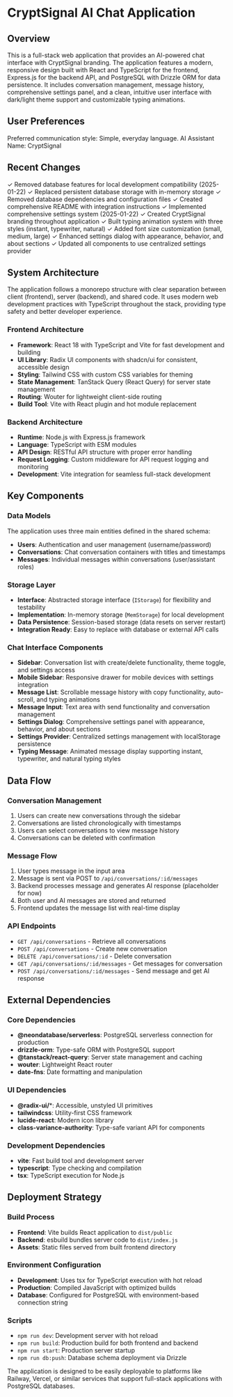 # CryptSignal AI Chat Application

## Overview
This is a full-stack web application that provides an AI-powered chat interface with CryptSignal branding. The application features a modern, responsive design built with React and TypeScript for the frontend, Express.js for the backend API, and PostgreSQL with Drizzle ORM for data persistence. It includes conversation management, message history, comprehensive settings panel, and a clean, intuitive user interface with dark/light theme support and customizable typing animations.

## User Preferences
Preferred communication style: Simple, everyday language.
AI Assistant Name: CryptSignal

## Recent Changes
✓ Removed database features for local development compatibility (2025-01-22)
✓ Replaced persistent database storage with in-memory storage
✓ Removed database dependencies and configuration files
✓ Created comprehensive README with integration instructions
✓ Implemented comprehensive settings system (2025-01-22)
✓ Created CryptSignal branding throughout application
✓ Built typing animation system with three styles (instant, typewriter, natural)
✓ Added font size customization (small, medium, large)
✓ Enhanced settings dialog with appearance, behavior, and about sections
✓ Updated all components to use centralized settings provider

## System Architecture
The application follows a monorepo structure with clear separation between client (frontend), server (backend), and shared code. It uses modern web development practices with TypeScript throughout the stack, providing type safety and better developer experience.

### Frontend Architecture
- **Framework**: React 18 with TypeScript and Vite for fast development and building
- **UI Library**: Radix UI components with shadcn/ui for consistent, accessible design
- **Styling**: Tailwind CSS with custom CSS variables for theming
- **State Management**: TanStack Query (React Query) for server state management
- **Routing**: Wouter for lightweight client-side routing
- **Build Tool**: Vite with React plugin and hot module replacement

### Backend Architecture
- **Runtime**: Node.js with Express.js framework
- **Language**: TypeScript with ESM modules
- **API Design**: RESTful API structure with proper error handling
- **Request Logging**: Custom middleware for API request logging and monitoring
- **Development**: Vite integration for seamless full-stack development

## Key Components

### Data Models
The application uses three main entities defined in the shared schema:
- **Users**: Authentication and user management (username/password)
- **Conversations**: Chat conversation containers with titles and timestamps
- **Messages**: Individual messages within conversations (user/assistant roles)

### Storage Layer
- **Interface**: Abstracted storage interface (`IStorage`) for flexibility and testability
- **Implementation**: In-memory storage (`MemStorage`) for local development
- **Data Persistence**: Session-based storage (data resets on server restart)
- **Integration Ready**: Easy to replace with database or external API calls

### Chat Interface Components
- **Sidebar**: Conversation list with create/delete functionality, theme toggle, and settings access
- **Mobile Sidebar**: Responsive drawer for mobile devices with settings integration
- **Message List**: Scrollable message history with copy functionality, auto-scroll, and typing animations
- **Message Input**: Text area with send functionality and conversation management
- **Settings Dialog**: Comprehensive settings panel with appearance, behavior, and about sections
- **Settings Provider**: Centralized settings management with localStorage persistence
- **Typing Message**: Animated message display supporting instant, typewriter, and natural typing styles

## Data Flow

### Conversation Management
1. Users can create new conversations through the sidebar
2. Conversations are listed chronologically with timestamps
3. Users can select conversations to view message history
4. Conversations can be deleted with confirmation

### Message Flow
1. User types message in the input area
2. Message is sent via POST to `/api/conversations/:id/messages`
3. Backend processes message and generates AI response (placeholder for now)
4. Both user and AI messages are stored and returned
5. Frontend updates the message list with real-time display

### API Endpoints
- `GET /api/conversations` - Retrieve all conversations
- `POST /api/conversations` - Create new conversation
- `DELETE /api/conversations/:id` - Delete conversation
- `GET /api/conversations/:id/messages` - Get messages for conversation
- `POST /api/conversations/:id/messages` - Send message and get AI response

## External Dependencies

### Core Dependencies
- **@neondatabase/serverless**: PostgreSQL serverless connection for production
- **drizzle-orm**: Type-safe ORM with PostgreSQL support
- **@tanstack/react-query**: Server state management and caching
- **wouter**: Lightweight React router
- **date-fns**: Date formatting and manipulation

### UI Dependencies
- **@radix-ui/***: Accessible, unstyled UI primitives
- **tailwindcss**: Utility-first CSS framework
- **lucide-react**: Modern icon library
- **class-variance-authority**: Type-safe variant API for components

### Development Dependencies
- **vite**: Fast build tool and development server
- **typescript**: Type checking and compilation
- **tsx**: TypeScript execution for Node.js

## Deployment Strategy

### Build Process
- **Frontend**: Vite builds React application to `dist/public`
- **Backend**: esbuild bundles server code to `dist/index.js`
- **Assets**: Static files served from built frontend directory

### Environment Configuration
- **Development**: Uses tsx for TypeScript execution with hot reload
- **Production**: Compiled JavaScript with optimized builds
- **Database**: Configured for PostgreSQL with environment-based connection string

### Scripts
- `npm run dev`: Development server with hot reload
- `npm run build`: Production build for both frontend and backend  
- `npm run start`: Production server startup
- `npm run db:push`: Database schema deployment via Drizzle

The application is designed to be easily deployable to platforms like Railway, Vercel, or similar services that support full-stack applications with PostgreSQL databases.